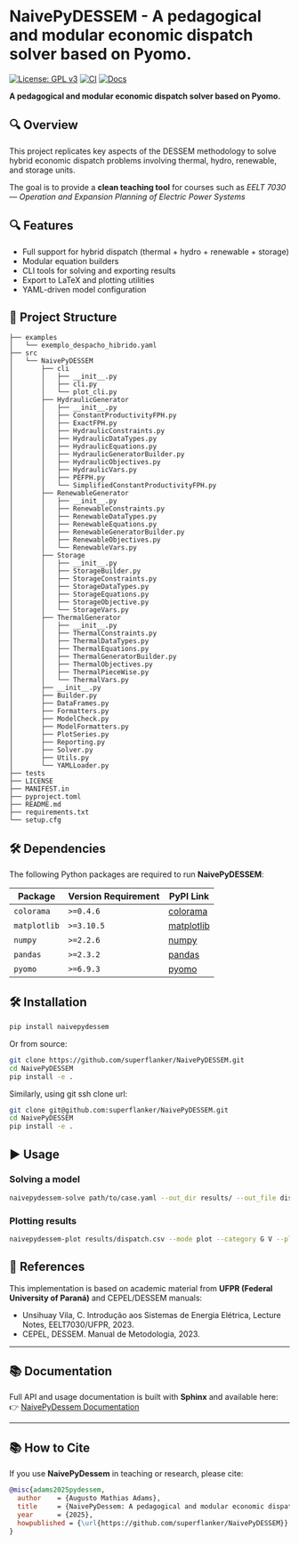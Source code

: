 # NaivePyDESSEM - A pedagogical and modular economic dispatch solver based on Pyomo.
[![License: GPL v3](https://img.shields.io/badge/License-GPLv3-blue.svg)](https://www.gnu.org/licenses/gpl-3.0)
[![CI](https://github.com/superflanker/NaivePyDESSEM/actions/workflows/ci.yml/badge.svg)](https://github.com/superflanker/NaivePyDESSEM/actions/workflows/ci.yml)
[![Docs](https://github.com/superflanker/NaivePyDESSEM/actions/workflows/docs.yml/badge.svg)](https://superflanker.github.io/NaivePyDESSEM/)

**A pedagogical and modular economic dispatch solver based on Pyomo.**

## 🔍 Overview

This project replicates key aspects of the DESSEM methodology to solve hybrid economic dispatch problems involving thermal, hydro, renewable, and storage units.


The goal is to provide a **clean teaching tool** for courses such as *EELT 7030 — Operation and Expansion Planning of Electric Power Systems*

## 🔍 Features

- Full support for hybrid dispatch (thermal + hydro + renewable + storage)
- Modular equation builders
- CLI tools for solving and exporting results
- Export to LaTeX and plotting utilities
- YAML-driven model configuration

## 📂 Project Structure

```text
├── examples
│   └── exemplo_despacho_hibrido.yaml
├── src
│   └── NaivePyDESSEM
│       ├── cli
│       │   ├── __init__.py
│       │   ├── cli.py
│       │   └── plot_cli.py
│       ├── HydraulicGenerator
│       │   ├── __init__.py
│       │   ├── ConstantProductivityFPH.py
│       │   ├── ExactFPH.py
│       │   ├── HydraulicConstraints.py
│       │   ├── HydraulicDataTypes.py
│       │   ├── HydraulicEquations.py
│       │   ├── HydraulicGeneratorBuilder.py
│       │   ├── HydraulicObjectives.py
│       │   ├── HydraulicVars.py
│       │   ├── PEFPH.py
│       │   └── SimplifiedConstantProductivityFPH.py
│       ├── RenewableGenerator
│       │   ├── __init__.py
│       │   ├── RenewableConstraints.py
│       │   ├── RenewableDataTypes.py
│       │   ├── RenewableEquations.py
│       │   ├── RenewableGeneratorBuilder.py
│       │   ├── RenewableObjectives.py
│       │   └── RenewableVars.py
│       ├── Storage
│       │   ├── __init__.py
│       │   ├── StorageBuilder.py
│       │   ├── StorageConstraints.py
│       │   ├── StorageDataTypes.py
│       │   ├── StorageEquations.py
│       │   ├── StorageObjective.py
│       │   └── StorageVars.py
│       ├── ThermalGenerator
│       │   ├── __init__.py
│       │   ├── ThermalConstraints.py
│       │   ├── ThermalDataTypes.py
│       │   ├── ThermalEquations.py
│       │   ├── ThermalGeneratorBuilder.py
│       │   ├── ThermalObjectives.py
│       │   ├── ThermalPieceWise.py
│       │   └── ThermalVars.py
│       ├── __init__.py
│       ├── Builder.py
│       ├── DataFrames.py
│       ├── Formatters.py
│       ├── ModelCheck.py
│       ├── ModelFormatters.py
│       ├── PlotSeries.py
│       ├── Reporting.py
│       ├── Solver.py
│       ├── Utils.py
│       └── YAMLLoader.py
├── tests
├── LICENSE
├── MANIFEST.in
├── pyproject.toml
├── README.md
├── requirements.txt
└── setup.cfg
```
## 🛠 Dependencies

The following Python packages are required to run **NaivePyDESSEM**:

| Package      | Version Requirement | PyPI Link |
|--------------|---------------------|-----------|
| `colorama`   | `>=0.4.6`           | [colorama](https://pypi.org/project/colorama/) |
| `matplotlib` | `>=3.10.5`          | [matplotlib](https://pypi.org/project/matplotlib/) |
| `numpy`      | `>=2.2.6`           | [numpy](https://pypi.org/project/numpy/) |
| `pandas`     | `>=2.3.2`           | [pandas](https://pypi.org/project/pandas/) |
| `pyomo`      | `>=6.9.3`           | [pyomo](https://pypi.org/project/pyomo/) |

## 🛠  Installation

```bash
pip install naivepydessem
```

Or from source:

```bash
git clone https://github.com/superflanker/NaivePyDESSEM.git
cd NaivePyDESSEM
pip install -e .
```

Similarly, using git ssh clone url:

```bash
git clone git@github.com:superflanker/NaivePyDESSEM.git
cd NaivePyDESSEM
pip install -e .
```

## ▶️ Usage

### Solving a model

```bash
naivepydessem-solve path/to/case.yaml --out_dir results/ --out_file dispatch.csv
```

### Plotting results

```bash
naivepydessem-plot results/dispatch.csv --mode plot --category G V --plot-style line
```

## 📄 References

This implementation is based on academic material from **UFPR (Federal University of Paraná)** and CEPEL/DESSEM manuals:

- Unsihuay Vila, C. Introdução aos Sistemas de Energia Elétrica, Lecture Notes, EELT7030/UFPR, 2023.  
- CEPEL, DESSEM. Manual de Metodologia, 2023.  

---

## 📚 Documentation

Full API and usage documentation is built with **Sphinx** and available here:  
👉 [NaivePyDessem Documentation](https://superflanker.github.io/naivepydessem/)

---

## 📚 How to Cite

If you use **NaivePyDessem** in teaching or research, please cite:

```bibtex
@misc{adams2025pydessem,
  author    = {Augusto Mathias Adams},
  title     = {NaivePyDessem: A pedagogical and modular economic dispatch solver based on Pyomo},
  year      = {2025},
  howpublished = {\url{https://github.com/superflanker/NaivePyDESSEM}}
}
```